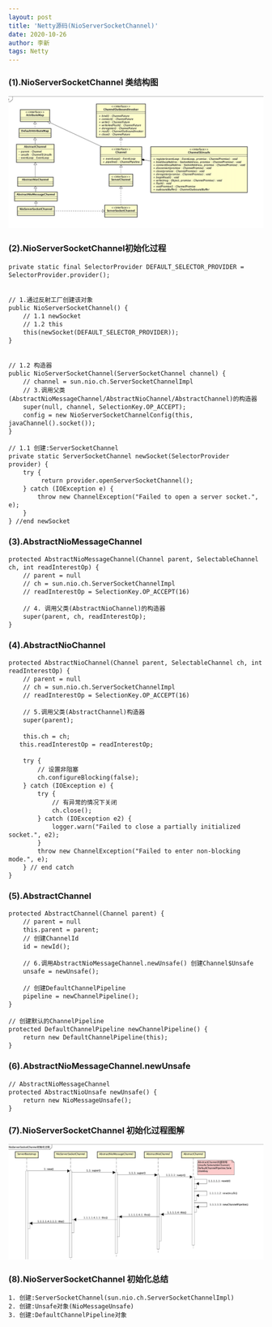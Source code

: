 ```yaml
---
layout: post
title: 'Netty源码(NioServerSocketChannel)'
date: 2020-10-26
author: 李新
tags: Netty
---
```


### (1).NioServerSocketChannel 类结构图
!["NioServerSocketChannel类结构图"](/assets/netty/imgs/NioServerSocketChannel.png)


### (2).NioServerSocketChannel初始化过程
```
private static final SelectorProvider DEFAULT_SELECTOR_PROVIDER = SelectorProvider.provider();


// 1.通过反射工厂创建该对象
public NioServerSocketChannel() {
    // 1.1 newSocket
    // 1.2 this
    this(newSocket(DEFAULT_SELECTOR_PROVIDER));
}


// 1.2 构造器
public NioServerSocketChannel(ServerSocketChannel channel) {
    // channel = sun.nio.ch.ServerSocketChannelImpl
    // 3.调用父类(AbstractNioMessageChannel/AbstractNioChannel/AbstractChannel)的构造器
    super(null, channel, SelectionKey.OP_ACCEPT);
    config = new NioServerSocketChannelConfig(this, javaChannel().socket());
}

// 1.1 创建:ServerSocketChannel
private static ServerSocketChannel newSocket(SelectorProvider provider) {
    try {
         return provider.openServerSocketChannel();
    } catch (IOException e) {
        throw new ChannelException("Failed to open a server socket.", e);
    }
} //end newSocket
```

### (3).AbstractNioMessageChannel
```
protected AbstractNioMessageChannel(Channel parent, SelectableChannel ch, int readInterestOp) {
    // parent = null
    // ch = sun.nio.ch.ServerSocketChannelImpl
    // readInterestOp = SelectionKey.OP_ACCEPT(16)
    
    // 4. 调用父类(AbstractNioChannel)的构造器
    super(parent, ch, readInterestOp);
}
```

### (4).AbstractNioChannel
```
protected AbstractNioChannel(Channel parent, SelectableChannel ch, int readInterestOp) {
    // parent = null
    // ch = sun.nio.ch.ServerSocketChannelImpl
    // readInterestOp = SelectionKey.OP_ACCEPT(16)
    
    // 5.调用父类(AbstractChannel)构造器
    super(parent);
    
    this.ch = ch;
   this.readInterestOp = readInterestOp;
    
    try {
        // 设置非阻塞
        ch.configureBlocking(false);
    } catch (IOException e) {
        try {
            // 有异常的情况下关闭
            ch.close();
        } catch (IOException e2) {
            logger.warn("Failed to close a partially initialized socket.", e2);
        }
        throw new ChannelException("Failed to enter non-blocking mode.", e);
    } // end catch
}
```

### (5).AbstractChannel
```
protected AbstractChannel(Channel parent) {
    // parent = null
    this.parent = parent;
    // 创建ChannelId
    id = newId();
    
    // 6.调用AbstractNioMessageChannel.newUnsafe() 创建Channel$Unsafe
    unsafe = newUnsafe();
    
    // 创建DefaultChannelPipeline
    pipeline = newChannelPipeline();
}

// 创建默认的ChannelPipeline
protected DefaultChannelPipeline newChannelPipeline() {
    return new DefaultChannelPipeline(this);
}

```

### (6).AbstractNioMessageChannel.newUnsafe
```
// AbstractNioMessageChannel
protected AbstractNioUnsafe newUnsafe() {
    return new NioMessageUnsafe();
}
```

### (7).NioServerSocketChannel 初始化过程图解
!["NioServerSocketChannel调用过程"](/assets/netty/imgs/NioServerSocketChannel-Invoker.png)

### (8).NioServerSocketChannel 初始化总结
    1. 创建:ServerSocketChannel(sun.nio.ch.ServerSocketChannelImpl)
    2. 创建:Unsafe对象(NioMessageUnsafe)
    3. 创建:DefaultChannelPipeline对象
